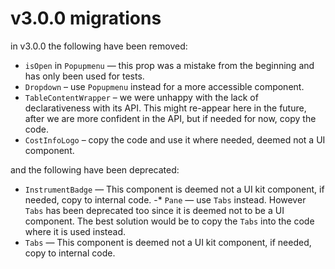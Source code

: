 # v3.0.0 migrations

in v3.0.0 the following have been removed:


* `isOpen` in `Popupmenu` — this prop was a mistake from the beginning and has only been used for tests.
* `Dropdown` – use `Popupmenu` instead for a more accessible component.
* `TableContentWrapper` – we were unhappy with the lack of declarativeness with its API. This might re-appear here in the future, after we are more confident in the API, but if needed for now, copy the code.
* `CostInfoLogo` – copy the code and use it where needed, deemed not a UI component.

and the following have been deprecated:
* `InstrumentBadge` — This component is deemed not a UI kit component, if needed, copy to internal code.
-* `Pane` — use `Tabs` instead. However `Tabs` has been deprecated too since it is deemed not to be a UI component. The best solution would be to copy the `Tabs` into the code where it is used instead.
* `Tabs` — This component is deemed not a UI kit component, if needed, copy to internal code.